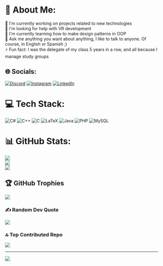 # 💫 About Me:
🔭 I'm currently working on projects related to new technologies<br>🤝 I'm looking for help with VR development<br>🌱 I'm currently learning how to make design patterns in OOP<br>💬 Ask me anything you want about anything, I like to talk to anyone. Of course, in English or Spanish ;)<br>⚡ Fun fact: I was the delegate of my class 5 years in a row, and all because I manage study groups


## 🌐 Socials:
[![Discord](https://img.shields.io/badge/Discord-%237289DA.svg?logo=discord&logoColor=white)](https://discord.gg/discoduro23) [![Instagram](https://img.shields.io/badge/Instagram-%23E4405F.svg?logo=Instagram&logoColor=white)](https://instagram.com/danielsanceb) [![LinkedIn](https://img.shields.io/badge/LinkedIn-%230077B5.svg?logo=linkedin&logoColor=white)](https://linkedin.com/in/danielsanchezcebrian) 

# 💻 Tech Stack:
![C#](https://img.shields.io/badge/c%23-%23239120.svg?style=for-the-badge&logo=csharp&logoColor=white) ![C++](https://img.shields.io/badge/c++-%2300599C.svg?style=for-the-badge&logo=c%2B%2B&logoColor=white) ![C](https://img.shields.io/badge/c-%2300599C.svg?style=for-the-badge&logo=c&logoColor=white) ![LaTeX](https://img.shields.io/badge/latex-%23008080.svg?style=for-the-badge&logo=latex&logoColor=white) ![Java](https://img.shields.io/badge/java-%23ED8B00.svg?style=for-the-badge&logo=openjdk&logoColor=white) ![PHP](https://img.shields.io/badge/php-%23777BB4.svg?style=for-the-badge&logo=php&logoColor=white) ![MySQL](https://img.shields.io/badge/mysql-4479A1.svg?style=for-the-badge&logo=mysql&logoColor=white)
# 📊 GitHub Stats:
![](https://github-readme-stats.vercel.app/api?username=discoduro23&theme=dark&hide_border=false&include_all_commits=true)<br/>
![](https://github-readme-streak-stats.herokuapp.com/?user=discoduro23&theme=dark&hide_border=false)<br/>
![](https://github-readme-stats.vercel.app/api/top-langs/?username=discoduro23&theme=dark&hide_border=false&include_all_commits=true&count_private=true&layout=compact)

## 🏆 GitHub Trophies
![](https://github-profile-trophy.vercel.app/?username=discoduro23&theme=gruvbox&no-frame=false&no-bg=true&margin-w=4)

### ✍️ Random Dev Quote
![](https://quotes-github-readme.vercel.app/api?type=horizontal&theme=gruvbox)

### 🔝 Top Contributed Repo
![](https://github-contributor-stats.vercel.app/api?username=discoduro23&limit=5&theme=gruvbox&combine_all_yearly_contributions=true)

---
[![](https://visitcount.itsvg.in/api?id=discoduro23&icon=5&color=2)](https://visitcount.itsvg.in)

<!-- Proudly created with GPRM ( https://gprm.itsvg.in ) -->
